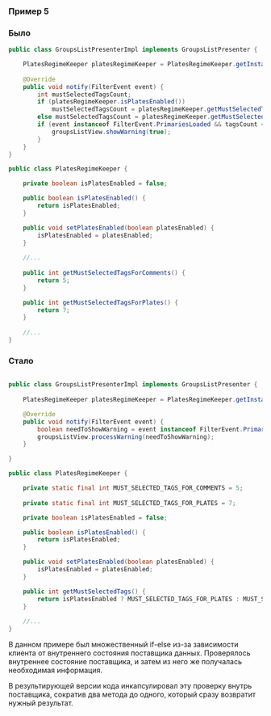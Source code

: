 ### Пример 5

### Было

```java
public class GroupsListPresenterImpl implements GroupsListPresenter {

    PlatesRegimeKeeper platesRegimeKeeper = PlatesRegimeKeeper.getInstance();
    
    @Override
    public void notify(FilterEvent event) {
        int mustSelectedTagsCount;
        if (platesRegimeKeeper.isPlatesEnabled())
            mustSelectedTagsCount = platesRegimeKeeper.getMustSelectedTagsForPlates();
        else mustSelectedTagsCount = platesRegimeKeeper.getMustSelectedTagsForComments();
        if (event instanceof FilterEvent.PrimariesLoaded && tagsCount < mustSelectedTagsCount) {
            groupsListView.showWarning(true);
        }
    }
}

public class PlatesRegimeKeeper {

    private boolean isPlatesEnabled = false;

    public boolean isPlatesEnabled() {
        return isPlatesEnabled;
    }

    public void setPlatesEnabled(boolean platesEnabled) {
        isPlatesEnabled = platesEnabled;
    }
    
    //...
    
    public int getMustSelectedTagsForComments() {
        return 5;
    }

    public int getMustSelectedTagsForPlates() {
        return 7;
    }
    
    //...
}
```

### Стало

```java

public class GroupsListPresenterImpl implements GroupsListPresenter {
    
    PlatesRegimeKeeper platesRegimeKeeper = PlatesRegimeKeeper.getInstance();

    @Override
    public void notify(FilterEvent event) {
        boolean needToShowWarning = event instanceof FilterEvent.PrimariesLoaded && tagsCount < platesRegimeKeeper.getMustSelectedTags();
        groupsListView.processWarning(needToShowWarning);
    }

}

public class PlatesRegimeKeeper {

    private static final int MUST_SELECTED_TAGS_FOR_COMMENTS = 5;
    
    private static final int MUST_SELECTED_TAGS_FOR_PLATES = 7;

    private boolean isPlatesEnabled = false;

    public boolean isPlatesEnabled() {
        return isPlatesEnabled;
    }

    public void setPlatesEnabled(boolean platesEnabled) {
        isPlatesEnabled = platesEnabled;
    }

    public int getMustSelectedTags() {
        return isPlatesEnabled ? MUST_SELECTED_TAGS_FOR_PLATES : MUST_SELECTED_TAGS_FOR_COMMENTS;
    }
    
    //...
}
```

В данном примере был множественный if-else из-за зависимости клиента от внутреннего
состояния поставщика данных. Проверялось внутреннее состояние поставщика, и затем
из него же получалась необходимая информация. 

В результирующей версии кода инкапсулировал эту проверку внутрь поставщика, сократив
два метода до одного, который сразу возвратит нужный результат.